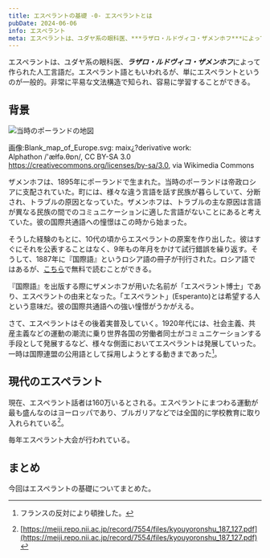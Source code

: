 ```yaml
---
title: エスペラントの基礎 -0- エスペラントとは
pubDate: 2024-06-06
info: エスペラント
meta: エスペラントは、ユダヤ系の眼科医、***ラザロ・ルドヴィコ・ザメンホフ***によって作られた人工言語だ。エスペラント語ともいわれるが、単にエスペラントというのが一般的。非常に平易な文法構造で知られ、容易に学習することができる。
---
```

エスペラントは、ユダヤ系の眼科医、***ラザロ・ルドヴィコ・ザメンホフ***によって作られた人工言語だ。エスペラント語ともいわれるが、単にエスペラントというのが一般的。非常に平易な文法構造で知られ、容易に学習することができる。
## 背景
![当時のポーランドの地図](/images/poland-map.png)

画像:Blank_map_of_Europe.svg: maix¿?derivative work: Alphathon /'æɫfə.θɒn/, CC BY-SA 3.0 <https://creativecommons.org/licenses/by-sa/3.0>, via Wikimedia Commons

ザメンホフは、1895年にポーランドで生まれた。当時のポーランドは帝政ロシアに支配されていた。町には、様々な違う言語を話す民族が暮らしていて、分断され、トラブルの原因となっていた。ザメンホフは、トラブルの主な原因は言語が異なる民族の間でのコミュニケーションに適した言語がないことにあると考えていた。彼の国際共通語への憧憬はこの時から始まった。

そうした経験のもとに、10代の頃からエスペラントの原案を作り出した。彼はすぐにそれを公表することはなく、9年もの年月をかけて試行錯誤を繰り返す。そうして、1887年に『国際語』というロシア語の冊子が刊行された。ロシア語ではあるが、[こちら](https://ru.wikisource.org/wiki/%D0%98%D0%BD%D0%B4%D0%B5%D0%BA%D1%81:Unua_Libro_ru_1st_ed.pdf)で無料で読むことができる。

『国際語』を出版する際にザメンホフが用いた名前が「エスペラント博士」であり、エスペラントの由来となった。「エスペラント」(Esperanto)とは希望する人という意味だ。彼の国際共通語への強い憧憬がうかがえる。

さて、エスペラントはその後着実普及していく。1920年代には、社会主義、共産主義などの運動の潮流に乗り世界各国の労働者同士がコミュニケーションする手段として発展するなど、様々な側面においてエスペラントは発展していった。一時は国際連盟の公用語として採用しようとする動きまであった[^1]。

[^1]: フランスの反対により頓挫した。


## 現代のエスペラント
現在、エスペラント話者は160万いるとされる。エスペラントにまつわる運動が最も盛んなのはヨーロッパであり、ブルガリアなどでは全国的に学校教育に取り入れられている[^2]。

[^2]: [https://meiji.repo.nii.ac.jp/record/7554/files/kyouyoronshu_187_127.pdf](https://meiji.repo.nii.ac.jp/record/7554/files/kyouyoronshu_187_127.pdf)

毎年エスペラント大会が行われている。

## まとめ
今回はエスペラントの基礎についてまとめた。
